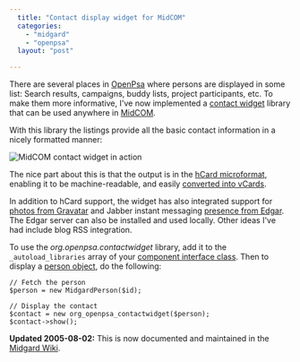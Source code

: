 ```yaml
---
  title: "Contact display widget for MidCOM"
  categories: 
    - "midgard"
    - "openpsa"
  layout: "post"

---
```

There are several places in [OpenPsa][1] where persons are displayed in some list: Search results, campaigns, buddy lists, project participants, etc. To make them more informative, I've now implemented a [contact widget][2] library that can be used anywhere in [MidCOM][3].

With this library the listings provide all the basic contact information in a nicely formatted manner:

![MidCOM contact widget in action](https://s3.eu-central-1.amazonaws.com/bergie-iki-fi/openpsa-contactwidget.jpg)

The nice part about this is that the output is in the [hCard microformat][4], enabling it to be machine-readable, and easily [converted into vCards][5].

In addition to hCard support, the widget has also integrated support for [photos from Gravatar][6] and Jabber instant messaging [presence from Edgar][7]. The Edgar server can also be installed and used locally. Other ideas I've had include blog RSS integration.

To use the _org.openpsa.contactwidget_ library, add it to the `_autoload_libraries` array of your [component interface class][8]. Then to display a [person object][9], do the following:

	// Fetch the person
	$person = new MidgardPerson($id);

	// Display the contact
	$contact = new org_openpsa_contactwidget($person);
	$contact->show();

__Updated 2005-08-02:__ This is now documented and maintained in the [Midgard Wiki][10].

[1]: http://www.openpsa.org/
[2]: http://openpsa.tigris.org/source/browse/openpsa/src/fs-midcom/openpsa/contactwidget/
[3]: http://www.midgard-project.org/midcom-permalink-85e86ba5433b5566da29fe9b32e2a425
[4]: http://www.microformats.org/wiki/hcard
[5]: http://suda.co.uk/projects/X2V/index.php
[6]: http://www.gravatar.com/
[7]: http://edgar.netflint.net/
[8]: http://www.nathan-syntronics.de/midcom-permalink-8d5d3d8efa5d4d904ac2bd653ad866e2
[9]: http://www.midgard-project.org/midcom-permalink-b8b90678eb3902f03cb3df2669a78b30
[10]: http://www.midgard-project.org/midcom-permalink-922834501b71daad856f35ec593c7a6d
